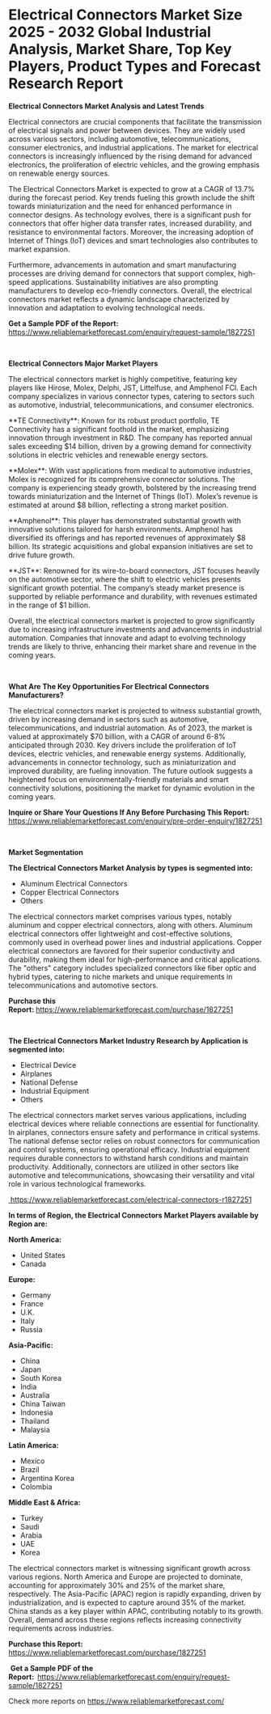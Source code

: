 <p><h1>Electrical Connectors Market Size 2025 - 2032 Global Industrial Analysis, Market Share, Top Key Players, Product Types and Forecast Research Report</h1></p><p><strong>Electrical Connectors Market Analysis and Latest Trends</strong></p>
<p><p>Electrical connectors are crucial components that facilitate the transmission of electrical signals and power between devices. They are widely used across various sectors, including automotive, telecommunications, consumer electronics, and industrial applications. The market for electrical connectors is increasingly influenced by the rising demand for advanced electronics, the proliferation of electric vehicles, and the growing emphasis on renewable energy sources.</p><p>The Electrical Connectors Market is expected to grow at a CAGR of 13.7% during the forecast period. Key trends fueling this growth include the shift towards miniaturization and the need for enhanced performance in connector designs. As technology evolves, there is a significant push for connectors that offer higher data transfer rates, increased durability, and resistance to environmental factors. Moreover, the increasing adoption of Internet of Things (IoT) devices and smart technologies also contributes to market expansion.</p><p>Furthermore, advancements in automation and smart manufacturing processes are driving demand for connectors that support complex, high-speed applications. Sustainability initiatives are also prompting manufacturers to develop eco-friendly connectors. Overall, the electrical connectors market reflects a dynamic landscape characterized by innovation and adaptation to evolving technological needs.</p></p>
<p><strong>Get a Sample PDF of the Report:&nbsp;</strong> <a href="https://www.reliablemarketforecast.com/enquiry/request-sample/1827251?utm_campaign=2853&utm_medium=2&utm_source=Github&utm_content=ia&utm_term=11042025&utm_id=electrical-connectors">https://www.reliablemarketforecast.com/enquiry/request-sample/1827251</a></p>
<p>&nbsp;</p>
<p><strong>Electrical Connectors Major Market Players</strong></p>
<p><p>The electrical connectors market is highly competitive, featuring key players like Hirose, Molex, Delphi, JST, Littelfuse, and Amphenol FCI. Each company specializes in various connector types, catering to sectors such as automotive, industrial, telecommunications, and consumer electronics.</p><p>**TE Connectivity**: Known for its robust product portfolio, TE Connectivity has a significant foothold in the market, emphasizing innovation through investment in R&D. The company has reported annual sales exceeding $14 billion, driven by a growing demand for connectivity solutions in electric vehicles and renewable energy sectors.</p><p>**Molex**: With vast applications from medical to automotive industries, Molex is recognized for its comprehensive connector solutions. The company is experiencing steady growth, bolstered by the increasing trend towards miniaturization and the Internet of Things (IoT). Molex’s revenue is estimated at around $8 billion, reflecting a strong market position.</p><p>**Amphenol**: This player has demonstrated substantial growth with innovative solutions tailored for harsh environments. Amphenol has diversified its offerings and has reported revenues of approximately $8 billion. Its strategic acquisitions and global expansion initiatives are set to drive future growth.</p><p>**JST**: Renowned for its wire-to-board connectors, JST focuses heavily on the automotive sector, where the shift to electric vehicles presents significant growth potential. The company’s steady market presence is supported by reliable performance and durability, with revenues estimated in the range of $1 billion.</p><p>Overall, the electrical connectors market is projected to grow significantly due to increasing infrastructure investments and advancements in industrial automation. Companies that innovate and adapt to evolving technology trends are likely to thrive, enhancing their market share and revenue in the coming years.</p></p>
<p>&nbsp;</p>
<p><strong>What Are The Key Opportunities For Electrical Connectors Manufacturers?</strong></p>
<p><p>The electrical connectors market is projected to witness substantial growth, driven by increasing demand in sectors such as automotive, telecommunications, and industrial automation. As of 2023, the market is valued at approximately $70 billion, with a CAGR of around 6-8% anticipated through 2030. Key drivers include the proliferation of IoT devices, electric vehicles, and renewable energy systems. Additionally, advancements in connector technology, such as miniaturization and improved durability, are fueling innovation. The future outlook suggests a heightened focus on environmentally-friendly materials and smart connectivity solutions, positioning the market for dynamic evolution in the coming years.</p></p>
<p><strong>Inquire or Share Your Questions If Any Before Purchasing This Report:</strong> <a href="https://www.reliablemarketforecast.com/enquiry/pre-order-enquiry/1827251?utm_campaign=2853&utm_medium=2&utm_source=Github&utm_content=ia&utm_term=11042025&utm_id=electrical-connectors">https://www.reliablemarketforecast.com/enquiry/pre-order-enquiry/1827251</a></p>
<p>&nbsp;</p>
<p><strong>Market Segmentation</strong></p>
<p><strong>The Electrical Connectors Market Analysis by types is segmented into:</strong></p>
<p><ul><li>Aluminum Electrical Connectors</li><li>Copper Electrical Connectors</li><li>Others</li></ul></p>
<p><p>The electrical connectors market comprises various types, notably aluminum and copper electrical connectors, along with others. Aluminum electrical connectors offer lightweight and cost-effective solutions, commonly used in overhead power lines and industrial applications. Copper electrical connectors are favored for their superior conductivity and durability, making them ideal for high-performance and critical applications. The "others" category includes specialized connectors like fiber optic and hybrid types, catering to niche markets and unique requirements in telecommunications and automotive sectors.</p></p>
<p><strong>Purchase this Report:&nbsp;</strong><a href="https://www.reliablemarketforecast.com/purchase/1827251?utm_campaign=2853&utm_medium=2&utm_source=Github&utm_content=ia&utm_term=11042025&utm_id=electrical-connectors">https://www.reliablemarketforecast.com/purchase/1827251</a></p>
<p>&nbsp;</p>
<p><strong>The Electrical Connectors Market Industry Research by Application is segmented into:</strong></p>
<p><ul><li>Electrical Device</li><li>Airplanes</li><li>National Defense</li><li>Industrial Equipment</li><li>Others</li></ul></p>
<p><p>The electrical connectors market serves various applications, including electrical devices where reliable connections are essential for functionality. In airplanes, connectors ensure safety and performance in critical systems. The national defense sector relies on robust connectors for communication and control systems, ensuring operational efficacy. Industrial equipment requires durable connectors to withstand harsh conditions and maintain productivity. Additionally, connectors are utilized in other sectors like automotive and telecommunications, showcasing their versatility and vital role in various technological frameworks.</p></p>
<p><a href="https://www.reliablemarketforecast.com/electrical-connectors-r1827251?utm_campaign=2853&utm_medium=2&utm_source=Github&utm_content=ia&utm_term=11042025&utm_id=electrical-connectors">&nbsp;https://www.reliablemarketforecast.com/electrical-connectors-r1827251</a></p>
<p><strong>In terms of Region, the Electrical Connectors Market Players available by Region are:</strong></p>
<p>
    <p> <strong> North America: </strong>
        <ul>
            <li>United States</li>
            <li>Canada</li>
        </ul>
        </p> 
    <p> <strong> Europe: </strong>
        <ul>
            <li>Germany</li>
            <li>France</li>
            <li>U.K.</li>
            <li>Italy</li>
            <li>Russia</li>
        </ul>
        </p> 
    <p> <strong> Asia-Pacific: </strong>
        <ul>
            <li>China</li>
            <li>Japan</li>
            <li>South Korea</li>
            <li>India</li>
            <li>Australia</li>
            <li>China Taiwan</li>
            <li>Indonesia</li>
            <li>Thailand</li>
            <li>Malaysia</li>
        </ul>
        </p> 
    <p> <strong> Latin America: </strong>
        <ul>
            <li>Mexico</li>
            <li>Brazil</li>
            <li>Argentina Korea</li>
            <li>Colombia</li>
        </ul>
        </p> 
    <p> <strong> Middle East & Africa: </strong>
        <ul>
            <li>Turkey</li>
            <li>Saudi</li>
            <li>Arabia</li>
            <li>UAE</li>
            <li>Korea</li>
        </ul>
    </p>
    </p>
<p><p>The electrical connectors market is witnessing significant growth across various regions. North America and Europe are projected to dominate, accounting for approximately 30% and 25% of the market share, respectively. The Asia-Pacific (APAC) region is rapidly expanding, driven by industrialization, and is expected to capture around 35% of the market. China stands as a key player within APAC, contributing notably to its growth. Overall, demand across these regions reflects increasing connectivity requirements across industries.</p></p>
<p><strong>Purchase this Report: </strong><a href="https://www.reliablemarketforecast.com/purchase/1827251?utm_campaign=2853&utm_medium=2&utm_source=Github&utm_content=ia&utm_term=11042025&utm_id=electrical-connectors">https://www.reliablemarketforecast.com/purchase/1827251</a></p>
<p>&nbsp;<strong>Get a Sample PDF of the Report:&nbsp;&nbsp;</strong><a href="https://www.reliablemarketforecast.com/enquiry/request-sample/1827251?utm_campaign=2853&utm_medium=2&utm_source=Github&utm_content=ia&utm_term=11042025&utm_id=electrical-connectors">https://www.reliablemarketforecast.com/enquiry/request-sample/1827251</a></p>
<p><strong></strong></p>
<p>Check more reports on <a href="https://www.reliablemarketforecast.com/?utm_campaign=2853&utm_medium=2&utm_source=Github&utm_content=ia&utm_term=11042025&utm_id=electrical-connectors">https://www.reliablemarketforecast.com/</a></p>